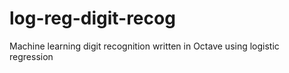 log-reg-digit-recog
===================

Machine learning digit recognition written in Octave using logistic regression 

